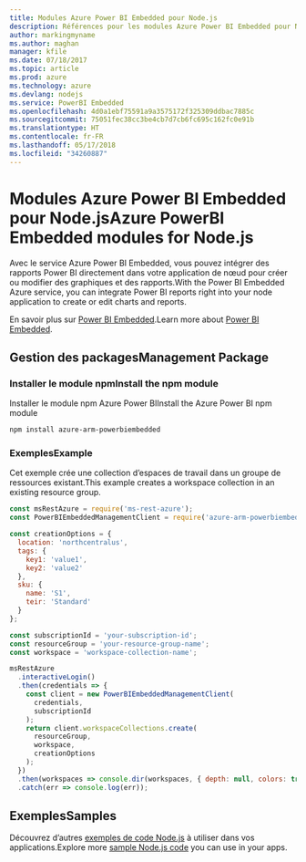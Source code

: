 ```yaml
---
title: Modules Azure Power BI Embedded pour Node.js
description: Références pour les modules Azure Power BI Embedded pour Node.js
author: markingmyname
ms.author: maghan
manager: kfile
ms.date: 07/18/2017
ms.topic: article
ms.prod: azure
ms.technology: azure
ms.devlang: nodejs
ms.service: PowerBI Embedded
ms.openlocfilehash: 4d0a1ebf75591a9a3575172f325309ddbac7885c
ms.sourcegitcommit: 75051fec38cc3be4cb7d7cb6fc695c162fc0e91b
ms.translationtype: HT
ms.contentlocale: fr-FR
ms.lasthandoff: 05/17/2018
ms.locfileid: "34260887"
---
```

# <a name="azure-powerbi-embedded-modules-for-nodejs"></a><span data-ttu-id="26c51-103">Modules Azure Power BI Embedded pour Node.js</span><span class="sxs-lookup"><span data-stu-id="26c51-103">Azure PowerBI Embedded modules for Node.js</span></span>

<span data-ttu-id="26c51-104">Avec le service Azure Power BI Embedded, vous pouvez intégrer des rapports Power BI directement dans votre application de nœud pour créer ou modifier des graphiques et des rapports.</span><span class="sxs-lookup"><span data-stu-id="26c51-104">With the Power BI Embedded Azure service, you can integrate Power BI reports right into your node application to create or edit charts and reports.</span></span>

<span data-ttu-id="26c51-105">En savoir plus sur [Power BI Embedded](https://powerbi.microsoft.com/documentation/powerbi-developer-embedding/).</span><span class="sxs-lookup"><span data-stu-id="26c51-105">Learn more about [Power BI Embedded](https://powerbi.microsoft.com/documentation/powerbi-developer-embedding/).</span></span>

## <a name="management-package"></a><span data-ttu-id="26c51-106">Gestion des packages</span><span class="sxs-lookup"><span data-stu-id="26c51-106">Management Package</span></span>

### <a name="install-the-npm-module"></a><span data-ttu-id="26c51-107">Installer le module npm</span><span class="sxs-lookup"><span data-stu-id="26c51-107">Install the npm module</span></span>

<span data-ttu-id="26c51-108">Installer le module npm Azure Power BI</span><span class="sxs-lookup"><span data-stu-id="26c51-108">Install the Azure Power BI npm module</span></span>

```bash
npm install azure-arm-powerbiembedded
```

### <a name="example"></a><span data-ttu-id="26c51-109">Exemples</span><span class="sxs-lookup"><span data-stu-id="26c51-109">Example</span></span>

<span data-ttu-id="26c51-110">Cet exemple crée une collection d’espaces de travail dans un groupe de ressources existant.</span><span class="sxs-lookup"><span data-stu-id="26c51-110">This example creates a workspace collection in an existing resource group.</span></span>

```javascript
const msRestAzure = require('ms-rest-azure');
const PowerBIEmbeddedManagementClient = require('azure-arm-powerbiembedded');

const creationOptions = {
  location: 'northcentralus',
  tags: {
    key1: 'value1',
    key2: 'value2'
  },
  sku: {
    name: 'S1',
    teir: 'Standard'
  }
};

const subscriptionId = 'your-subscription-id';
const resourceGroup = 'your-resource-group-name';
const workspace = 'workspace-collection-name';

msRestAzure
  .interactiveLogin()
  .then(credentials => {
    const client = new PowerBIEmbeddedManagementClient(
      credentials,
      subscriptionId
    );
    return client.workspaceCollections.create(
      resourceGroup,
      workspace,
      creationOptions
    );
  })
  .then(workspaces => console.dir(workspaces, { depth: null, colors: true }))
  .catch(err => console.log(err));
```

## <a name="samples"></a><span data-ttu-id="26c51-111">Exemples</span><span class="sxs-lookup"><span data-stu-id="26c51-111">Samples</span></span>

<span data-ttu-id="26c51-112">Découvrez d’autres [exemples de code Node.js](https://azure.microsoft.com/resources/samples/?platform=nodejs) à utiliser dans vos applications.</span><span class="sxs-lookup"><span data-stu-id="26c51-112">Explore more [sample Node.js code](https://azure.microsoft.com/resources/samples/?platform=nodejs) you can use in your apps.</span></span>
